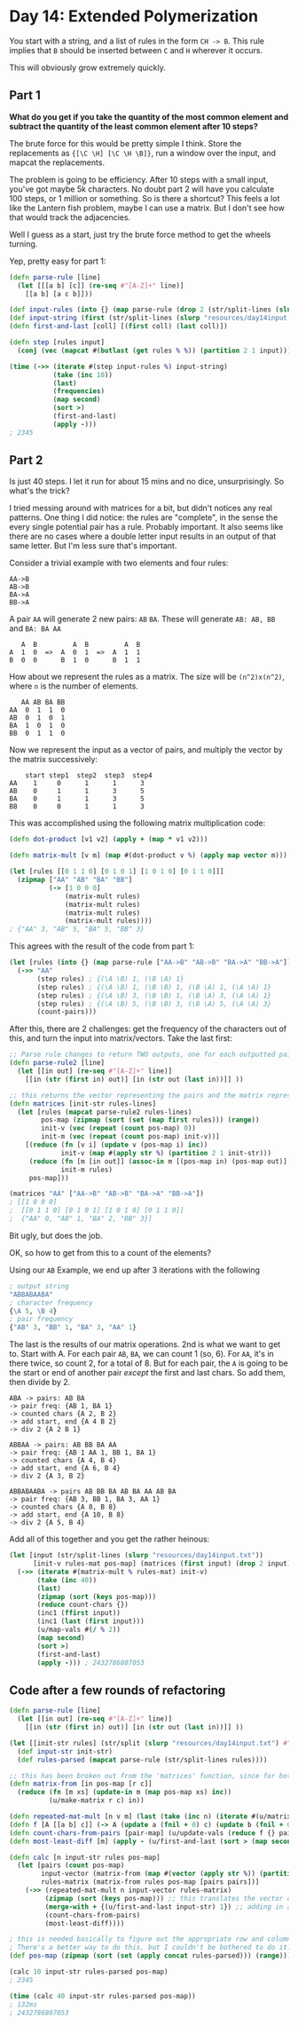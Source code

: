 # Day 14: Extended Polymerization

You start with a string, and a list of rules in the form `CH -> B`. This rule implies that `B` should be inserted between `C` and `H` wherever it occurs.

This will obviously grow extremely quickly.

## Part 1

**What do you get if you take the quantity of the most common element and subtract the quantity of the least common element after 10 steps?**

The brute force for this would be pretty simple I think. Store the replacements as `{[\C \H] [\C \H \B]}`, run a window over the input, and mapcat the replacements.

The problem is going to be efficiency. After 10 steps with a small input, you've got maybe 5k characters. No doubt part 2 will have you calculate 100 steps, or 1 million or something. So is there a shortcut? This feels a lot like the Lantern fish problem, maybe I can use a matrix. But I don't see how that would track the adjacencies.

Well I guess as a start, just try the brute force method to get the wheels turning.

Yep, pretty easy for part 1:

```clojure
(defn parse-rule [line]
  (let [[[a b] [c]] (re-seq #"[A-Z]+" line)]
    [[a b] [a c b]]))

(def input-rules (into {} (map parse-rule (drop 2 (str/split-lines (slurp "resources/day14input.txt"))))))
(def input-string (first (str/split-lines (slurp "resources/day14input.txt"))))
(defn first-and-last [coll] [(first coll) (last coll)])

(defn step [rules input]
  (conj (vec (mapcat #(butlast (get rules % %)) (partition 2 1 input))) (last input)))

(time (->> (iterate #(step input-rules %) input-string)
           (take (inc 10))
           (last)
           (frequencies)
           (map second)
           (sort >)
           (first-and-last)
           (apply -)))
; 2345
```

## Part 2

Is just 40 steps. I let it run for about 15 mins and no dice, unsurprisingly. So what's the trick?

I tried messing around with matrices for a bit, but didn't notices any real patterns. One thing I did notice: the rules are "complete", in the sense the every single potential pair has a rule. Probably important. It also seems like there are no cases where a double letter input results in an output of that same letter. But I'm less sure that's important.

Consider a trivial example with two elements and four rules: 

```
AA->B
AB->B
BA->A
BB->A
```

A pair `AA` will generate 2 new pairs: `AB` `BA`. These will generate `AB: AB, BB` and `BA: BA AA`

```
   A  B         A  B         A  B
A  1  0  =>  A  0  1  =>  A  1  1
B  0  0      B  1  0      B  1  1
```

How about we represent the rules as a matrix. The size will be `(n^2)x(n^2)`, where `n` is the number of elements.

```
   AA AB BA BB
AA  0  1  1  0
AB  0  1  0  1
BA  1  0  1  0
BB  0  1  1  0
```

Now we represent the input as a vector of pairs, and multiply the vector by the matrix successively: 

```
    start step1  step2  step3  step4
AA    1     0      1      1      3
AB    0     1      1      3      5
BA    0     1      1      3      5
BB    0     0      1      1      3
```

This was accomplished using the following matrix multiplication code:

```clojure
(defn dot-product [v1 v2] (apply + (map * v1 v2)))

(defn matrix-mult [v m] (map #(dot-product v %) (apply map vector m)))

(let [rules [[0 1 1 0] [0 1 0 1] [1 0 1 0] [0 1 1 0]]]
  (zipmap ["AA" "AB" "BA" "BB"] 
          (-> [1 0 0 0]
              (matrix-mult rules)
              (matrix-mult rules)
              (matrix-mult rules)
              (matrix-mult rules)))) 
; {"AA" 3, "AB" 5, "BA" 5, "BB" 3}
```

This agrees with the result of the code from part 1:

```clojure
(let [rules (into {} (map parse-rule ["AA->B" "AB->B" "BA->A" "BB->A"]))]
  (->> "AA"
       (step rules) ; {(\A \B) 1, (\B \A) 1}
       (step rules) ; {(\A \B) 1, (\B \B) 1, (\B \A) 1, (\A \A) 1}
       (step rules) ; {(\A \B) 3, (\B \B) 1, (\B \A) 3, (\A \A) 1}
       (step rules) ; {(\A \B) 5, (\B \B) 3, (\B \A) 5, (\A \A) 3}
       (count-pairs))) 
```

After this, there are 2 challenges: get the frequency of the characters out of this, and turn the input into matrix/vectors. Take the last first:

```clojure
;; Parse rule changes to return TWO outputs, one for each outputted pair. e.g. AB->C will become [[AB AC] [AB CB]]
(defn parse-rule2 [line]
  (let [[in out] (re-seq #"[A-Z]+" line)]
    [[in (str (first in) out)] [in (str out (last in))]] ))

;; this returns the vector representing the pairs and the matrix representing the rules. Also a position map, for some stupid reason
(defn matrices [init-str rules-lines]
  (let [rules (mapcat parse-rule2 rules-lines)
        pos-map (zipmap (sort (set (map first rules))) (range))
        init-v (vec (repeat (count pos-map) 0))
        init-m (vec (repeat (count pos-map) init-v))]
    [(reduce (fn [v i] (update v (pos-map i) inc))
             init-v (map #(apply str %) (partition 2 1 init-str)))
     (reduce (fn [m [in out]] (assoc-in m [(pos-map in) (pos-map out)] 1))
             init-m rules)
     pos-map]))

(matrices "AA" ["AA->B" "AB->B" "BA->A" "BB->A"])
; [[1 0 0 0]
;  [[0 1 1 0] [0 1 0 1] [1 0 1 0] [0 1 1 0]]
;  {"AA" 0, "AB" 1, "BA" 2, "BB" 3}]
```

Bit ugly, but does the job.

OK, so how to get from this to a count of the elements?

Using our `AB` Example, we end up after 3 iterations with the following

``` clojure
; output string
"ABBABAABA"
; character frequency
{\A 5, \B 4}
; pair frequency
{"AB" 3, "BB" 1, "BA" 3, "AA" 1}
```

The last is the results of our matrix operations. 2nd is what we want to get to. Start with A. For each pair `AB`, `BA`, we can count 1 (so, 6). For `AA`, it's in there twice, so count 2, for a total of 8. But for each pair, the `A` is going to be the start or end of another pair _except_ the first and last chars. So add them, then divide by 2. 

```
ABA -> pairs: AB BA 
-> pair freq: {AB 1, BA 1} 
-> counted chars {A 2, B 2} 
-> add start, end {A 4 B 2}
-> div 2 {A 2 B 1}

ABBAA -> pairs: AB BB BA AA
-> pair freq: {AB 1 AA 1, BB 1, BA 1} 
-> counted chars {A 4, B 4} 
-> add start, end {A 6, B 4}
-> div 2 {A 3, B 2} 

ABBABAABA -> pairs AB BB BA AB BA AA AB BA
-> pair freq: {AB 3, BB 1, BA 3, AA 1}
-> counted chars {A 8, B 8} 
-> add start, end {A 10, B 8}
-> div 2 {A 5, B 4} 
```

Add all of this together and you get the rather heinous:

```clojure
(let [input (str/split-lines (slurp "resources/day14input.txt"))
      [init-v rules-mat pos-map] (matrices (first input) (drop 2 input))]
  (->> (iterate #(matrix-mult % rules-mat) init-v)
       (take (inc 40))
       (last)
       (zipmap (sort (keys pos-map)))
       (reduce count-chars {})  
       (inc1 (ffirst input))
       (inc1 (last (first input)))
       (u/map-vals #(/ % 2))
       (map second)
       (sort >)
       (first-and-last)
       (apply -))) ; 2432786807053
```

## Code after a few rounds of refactoring

```clojure
(defn parse-rule [line]
  (let [[in out] (re-seq #"[A-Z]+" line)]
    [[in (str (first in) out)] [in (str out (last in))]] ))

(let [[init-str rules] (str/split (slurp "resources/day14input.txt") #"\n\n")]
  (def input-str init-str)
  (def rules-parsed (mapcat parse-rule (str/split-lines rules))))

;; this has been broken out from the 'matrices' function, since for both the vector and the matrix, the implementation is very similar.
(defn matrix-from [in pos-map [r c]]
  (reduce (fn [m xs] (update-in m (map pos-map xs) inc))
          (u/make-matrix r c) in))

(defn repeated-mat-mult [n v m] (last (take (inc n) (iterate #(u/matrix-mult % m) v))))
(defn f [A [[a b] c]] (-> A (update a (fnil + 0) c) (update b (fnil + 0) c))) ; bleh, not good
(defn count-chars-from-pairs [pair-map] (u/update-vals (reduce f {} pair-map) / 2))
(defn most-least-diff [m] (apply - (u/first-and-last (sort > (map second m)))))

(defn calc [n input-str rules pos-map]
  (let [pairs (count pos-map)
        input-vector (matrix-from (map #(vector (apply str %)) (partition 2 1 input-str)) pos-map [1 pairs])
        rules-matrix (matrix-from rules pos-map [pairs pairs])]
    (->> (repeated-mat-mult n input-vector rules-matrix)
         (zipmap (sort (keys pos-map))) ;; this translates the vector output into a map of pair->count
         (merge-with + {(u/first-and-last input-str) 1}) ;; adding in a 'pair' representing the first and last chars of the initial string
         (count-chars-from-pairs)
         (most-least-diff))))

; this is needed basically to figure out the appropriate row and column of the matrix each pair represents.
; There's a better way to do this, but I couldn't be bothered to do it.
(def pos-map (zipmap (sort (set (apply concat rules-parsed))) (range)))

(calc 10 input-str rules-parsed pos-map)
; 2345

(time (calc 40 input-str rules-parsed pos-map))
; 132ms
; 2432786807053
```
